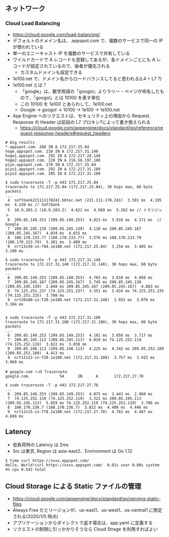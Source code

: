 ## ネットワーク

### Cloud Load Balancing

- https://cloud.google.com/load-balancing/
- デフォルトのドメイン名は、.appspot.com で、複数のサービスで同一の IP が使われている
- 単一のエニーキャスト IP を複数のサービスで共有している
- ワイルドカードで A レコードも登録してあるが、各ドメインごとにも A レコードが設定されているので、後者が優先される
  - カスタムドメインも設定できる
- 1e100.net で、ドメイン名からロードバランスしてると思われる(L4 + L7 ?)
- 1e100.net とは？
  - 「google」は、数学用語の「googol」よりラリー・ペイジが命名したもので、「googol」とは 10100 を表す単位
  - この 10100 を 1e100 とあらわして、1e100.net
  - Google → googol → 10100 → 1e100 → 1e100.net
- App Engine へのリクエストは、セキュリティ上の理由から Request, Response の Header は前段の L7 プロキシ?によって書き換えられる
  - https://cloud.google.com/appengine/docs/standard/go/reference/request-response-headers#request_headers

```
# dig results
*.appspot.com. 288 IN A 172.217.25.84
hoge.appspot.com. 210 IN A 172.217.31.148
hoge1.appspot.com. 291 IN A 172.217.24.148
hoge2.appspot.com. 228 IN A 216.58.197.180
piyo.appspot.com. 278 IN A 172.217.25.84
piyo1.appspot.com. 292 IN A 172.217.31.180
piyo2.appspot.com. 285 IN A 172.217.31.180
```

```
$ sudo traceroute -T -p 443 172.217.25.84
traceroute to 172.217.25.84 (172.217.25.84), 30 hops max, 60 byte packets
...
 4  softbank221111178241.bbtec.net (221.111.178.241)  3.591 ms  4.195 ms  4.220 ms // Softbank
 5  10.9.203.2 (10.9.203.2)  4.621 ms  4.569 ms  5.262 ms // トランジット
 6  209.85.149.253 (209.85.149.253)  4.823 ms  3.910 ms  4.171 ms  // Google
 7  209.85.245.139 (209.85.245.139)  4.110 ms 209.85.245.167 (209.85.245.167)  4.034 ms  4.015 ms
 8  108.170.233.77 (108.170.233.77)  3.576 ms 108.170.233.79 (108.170.233.79)  3.381 ms  3.409 ms
 9  nrt13s50-in-f84.1e100.net (172.217.25.84)  3.254 ms  3.485 ms  3.190 ms

$ sudo traceroute -T -p 443 172.217.31.148
traceroute to 172.217.31.148 (172.217.31.148), 30 hops max, 60 byte packets
...
 6  209.85.149.253 (209.85.149.253)  4.703 ms  3.810 ms  4.050 ms
 7  209.85.245.167 (209.85.245.167)  5.745 ms 209.85.245.139 (209.85.245.139)  2.848 ms 209.85.245.167 (209.85.245.167)  4.883 ms
 8  74.125.251.237 (74.125.251.237)  3.551 ms  3.424 ms 74.125.251.235 (74.125.251.235)  3.708 ms
 9  nrt20s08-in-f20.1e100.net (172.217.31.148)  2.932 ms  3.070 ms  3.104 ms


$ sudo traceroute -T -p 443 172.217.31.180
traceroute to 172.217.31.180 (172.217.31.180), 30 hops max, 60 byte packets
...
 6  209.85.149.253 (209.85.149.253)  4.101 ms  3.850 ms  3.717 ms
 7  209.85.245.113 (209.85.245.113)  6.019 ms 74.125.252.119 (74.125.252.119)  3.822 ms  3.858 ms
 8  209.85.248.113 (209.85.248.113)  4.225 ms  4.343 ms 209.85.253.109 (209.85.253.109)  4.413 ms
 9  nrt12s22-in-f20.1e100.net (172.217.31.180)  3.757 ms  3.915 ms  3.969 ms
```

```
# google.com への Traceroute
google.com.             54      IN      A       172.217.27.78

$ sudo traceroute -T -p 443 172.217.27.78
...
 6  209.85.149.253 (209.85.149.253)  4.075 ms  3.443 ms  2.960 ms
 7  74.125.252.119 (74.125.252.119)  3.322 ms 209.85.245.113 (209.85.245.113)  5.029 ms 74.125.252.119 (74.125.252.119)  3.786 ms
 8  108.170.236.7 (108.170.236.7)  3.822 ms  4.408 ms  4.446 ms
 9  nrt12s15-in-f78.1e100.net (172.217.27.78)  4.763 ms  4.487 ms  4.689 ms
```

## Latency

- 低負荷時の Latency は 2ms
- Src は東京, Region は asia-east2、Environment は Go 1.12

```
$ time curl https://xxxx.appspot.com/
Hello, World!curl https://xxxx.appspot.com/  0.02s user 0.00s system 4% cpu 0.543 total
```

## Cloud Storage による Static ファイルの管理

- https://cloud.google.com/appengine/docs/standard/go/serving-static-files
- Always Free だとリージョンが、us-east1、us-west1、us-central1 に限定される(2020/1/5 時点)
- アプリケーションからダイレクトで返す場合は、app.yaml に定義する
- リクエストの制限に引っかかりそうなら Cloud Strage を利用すればよい
